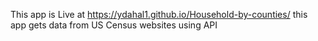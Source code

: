 This app is Live at https://ydahal1.github.io/Household-by-counties/
this app gets data from US Census websites using API
